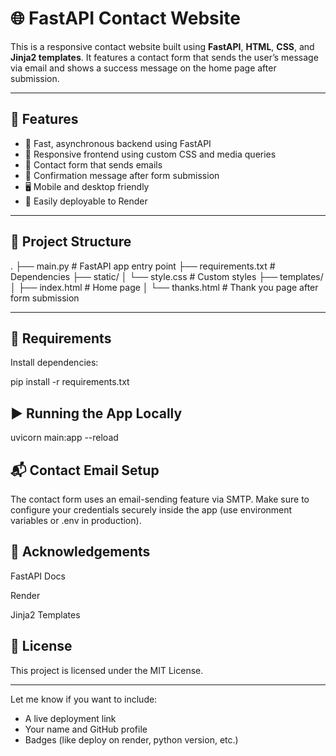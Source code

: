 # 🌐 FastAPI Contact Website

This is a responsive contact website built using **FastAPI**, **HTML**, **CSS**, and **Jinja2 templates**. It features a contact form that sends the user’s message via email and shows a success message on the home page after submission.

---

## 🚀 Features

- 🧠 Fast, asynchronous backend using FastAPI  
- 🎨 Responsive frontend using custom CSS and media queries  
- 📩 Contact form that sends emails  
- 🔔 Confirmation message after form submission  
- 🖥️ Mobile and desktop friendly  
- 📂 Easily deployable to Render  

---

## 📁 Project Structure
.
├── main.py # FastAPI app entry point
├── requirements.txt # Dependencies
├── static/
│ └── style.css # Custom styles
├── templates/
│ ├── index.html # Home page
│ └── thanks.html # Thank you page after form submission


---

## 🧰 Requirements

Install dependencies:

pip install -r requirements.txt

## ▶️ Running the App Locally
uvicorn main:app --reload

## 📬 Contact Email Setup
The contact form uses an email-sending feature via SMTP. Make sure to configure your credentials securely inside the app (use environment variables or .env in production).

## 🙏 Acknowledgements
FastAPI Docs

Render

Jinja2 Templates

## 📜 License
This project is licensed under the MIT License.

---

Let me know if you want to include:
- A live deployment link  
- Your name and GitHub profile  
- Badges (like deploy on render, python version, etc.)





